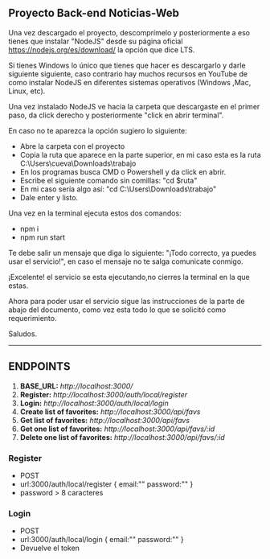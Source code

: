 ## Proyecto Back-end Noticias-Web

Una vez descargado el proyecto, descomprímelo y posteriormente a eso tienes que instalar "NodeJS" desde su página oficial https://nodejs.org/es/download/ la opción que dice LTS.

Si tienes Windows lo único que tienes que hacer es descargarlo y darle siguiente siguiente, caso contrario hay muchos recursos en YouTube de como instalar NodeJS en diferentes sistemas operativos (Windows ,Mac, Linux, etc).

Una vez instalado NodeJS ve hacia la carpeta que descargaste en el primer paso, da click derecho y posteriormente "click en abrir terminal".

En caso no te aparezca la opción sugiero lo siguiente:

- Abre la carpeta con el proyecto
- Copia la ruta que aparece en la parte superior, en mi caso esta es la ruta C:\Users\cueva\Downloads\trabajo
- En los programas busca CMD o Powershell y da click en abrir.
- Escribe el siguiente comando sin comillas: "cd $ruta"
- En mi caso sería algo así: "cd C:\Users\Downloads\trabajo"
- Dale enter y listo.

Una vez en la terminal ejecuta estos dos comandos:

- npm i
- npm run start

Te debe salir un mensaje que diga lo siguiente: "¡Todo correcto, ya puedes usar el servicio!", en caso el mensaje no te salga comunicate conmigo.

¡Excelente! el servicio se esta ejecutando,no cierres la terminal en la que estas.

Ahora para poder usar el servicio sigue las instrucciones de la parte de abajo del documento, como vez esta todo lo que se solicitó como requerimiento.

Saludos.

---

## ENDPOINTS

1. **BASE_URL:** _http://localhost:3000/_
2. **Register:** _http://localhost:3000/auth/local/register_
3. **Login:** _http://localhost:3000/auth/local/login_
4. **Create list of favorites:** _http://localhost:3000/api/favs_
5. **Get list of favorites:** _http://localhost:3000/api/favs_
6. **Get one list of favorites:** _http://localhost:3000/api/favs/:id_
7. **Delete one list of favorites:** _http://localhost:3000/api/favs/:id_

### Register

- POST
- url:3000/auth/local/register
  {
  email:""
  password:""
  }
- password > 8 caracteres

### Login

- POST
- url:3000/auth/local/login
  {
  email:""
  password:""
  }
- Devuelve el token
